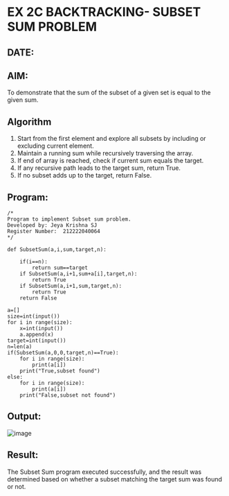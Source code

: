 # EX 2C BACKTRACKING- SUBSET SUM PROBLEM
## DATE:
## AIM:
To demonstrate that the sum of the subset of a given set is equal to the given sum.

## Algorithm
1. Start from the first element and explore all subsets by including or excluding current element.
2. Maintain a running sum while recursively traversing the array.
3. If end of array is reached, check if current sum equals the target.
4. If any recursive path leads to the target sum, return True.
5. If no subset adds up to the target, return False.   

## Program:
```
/*
Program to implement Subset sum problem.
Developed by: Jeya Krishna SJ
Register Number:  212222040064
*/
```
```
def SubsetSum(a,i,sum,target,n):

    if(i==n):
        return sum==target
    if SubsetSum(a,i+1,sum+a[i],target,n):
        return True
    if SubsetSum(a,i+1,sum,target,n):
        return True      
    return False

a=[]
size=int(input())
for i in range(size):
    x=int(input())
    a.append(x)
target=int(input())
n=len(a)
if(SubsetSum(a,0,0,target,n)==True):
    for i in range(size):
        print(a[i])
    print("True,subset found")
else:
    for i in range(size):
        print(a[i])
    print("False,subset not found")
```

## Output:
![image](https://github.com/user-attachments/assets/b2eaa636-01ee-4183-adca-e6cca8b3e469)

## Result:
The Subset Sum program executed successfully, and the result was determined based on whether a subset matching the target sum was found or not.
